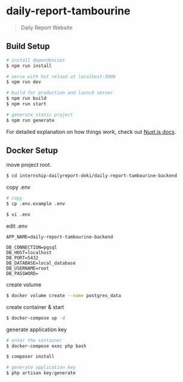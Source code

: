 # daily-report-tambourine

> Daily Report Website

## Build Setup

``` bash
# install dependencies
$ npm run install

# serve with hot reload at localhost:3000
$ npm run dev

# build for production and launch server
$ npm run build
$ npm run start

# generate static project
$ npm run generate
```

For detailed explanation on how things work, check out [Nuxt.js docs](https://nuxtjs.org).

## Docker Setup

move project root.

```bash
$ cd internship-dailyreport-doki/daily-report-tambourine-backend
```

copy .env

```bash
# copy
$ cp .env.example .env

$ vi .env
```

edit .env

```.env
APP_NAME=daily-report-tambourine-backend

DB_CONNECTION=pgsql
DB_HOST=localhost
DB_PORT=5432
DB_DATABASE=local_database
DB_USERNAME=root
DB_PASSWORD=
```

create volume

```bash
$ docker volume create --name postgres_data
```

create container & start

```bash
$ docker-compose up -d
```

generate application key

```bash
# enter the container
$ docker-compose exec php bash

$ composer install

# generate application key
$ php artisan key:generate
```
